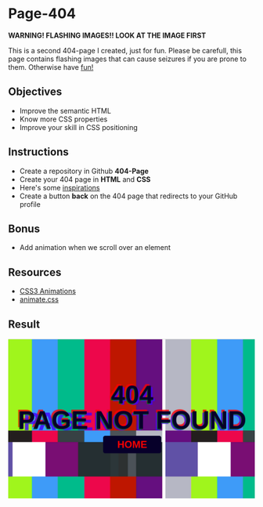 # Page-404

**WARNING! FLASHING IMAGES!! LOOK AT THE IMAGE FIRST**

This is a second 404-page I created, just for fun. Please be carefull, this page contains flashing images that can cause seizures
if you are prone to them. Otherwise have [fun!](https://yelenamerzlyakova.github.io/Page-404/)

## Objectives

- Improve the semantic HTML
- Know more CSS properties
- Improve your skill in CSS positioning


## Instructions

- Create a repository in Github **404-Page**
- Create your 404 page in **HTML** and **CSS**
- Here's some [inspirations](https://www.google.be/search?q=landing+page&espv=2&source=lnms&tbm=isch&sa=X&sqi=2&ved=0ahUKEwjmvai3v6zTAhVBCSwKHfOIAGMQ_AUIBigB&biw=1250&bih=703#tbm=isch&q=404+page)
- Create a button **back** on the 404 page that redirects to your GitHub profile



## Bonus

- Add animation when we scroll over an element


## Resources

- [CSS3 Animations](https://www.w3schools.com/css/css3_animations.asp)
- [animate.css](https://daneden.github.io/animate.css/)

## Result 

![404](https://github.com/YelenaMerzlyakova/Page-404/blob/master/404.png)
